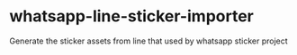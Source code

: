 # whatsapp-line-sticker-importer
Generate the sticker assets from line that used by whatsapp sticker project 
